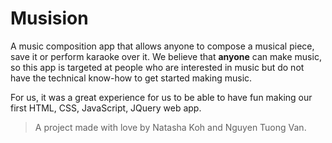 # Musision

A music composition app that allows anyone to compose a musical piece, save it or perform karaoke over it. We believe that **anyone** can make music, so this app is targeted at people who are interested in music but do not have the technical know-how to get started making music.   

For us, it was a great experience for us to be able to have fun making our first HTML, CSS, JavaScript, JQuery web app.

> A project made with love by Natasha Koh and Nguyen Tuong Van.
